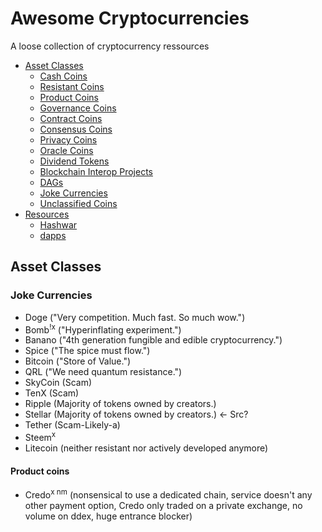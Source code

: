 # Awesome Cryptocurrencies
A loose collection of cryptocurrency ressources

- [Asset Classes](../../README.md#asset-classes)
  - [Cash Coins](../../README.md#cash-coins)
  - [Resistant Coins](../../README.md#resistant-coins)
  - [Product Coins](../../README.md#product-coins)
  - [Governance Coins](../../README.md#governance-coins)
  - [Contract Coins](../../README.md#contract-coins)
  - [Consensus Coins](../../README.md#consensus-coins)
  - [Privacy Coins](../../README.md#privacy-coins)
  - [Oracle Coins](../../README.md#oracle-coins)
  - [Dividend Tokens](../../README.md#dividend-tokens)
  - [Blockchain Interop Projects](../../README.md#blockchain-interop-projects)
  - [DAGs](../../README.md#dags)
  - [Joke Currencies](#joke-currencies)
  - [Unclassified Coins](../unclassified/README.md#unclassified-coins)
- [Resources](../../README.md#resources)
  - [Hashwar](../../README.md#hashwars)
  - [dapps](../../README.md#dapps)

## Asset Classes

### Joke Currencies

- Doge ("Very competition. Much fast. So much wow.")
- Bomb<sup>!x</sup> ("Hyperinflating experiment.")
- Banano ("4th generation fungible and edible cryptocurrency.")
- Spice ("The spice must flow.")
- Bitcoin ("Store of Value.")
- QRL ("We need quantum resistance.")
- SkyCoin (Scam)
- TenX (Scam)
- Ripple (Majority of tokens owned by creators.)
- Stellar (Majority of tokens owned by creators.) <- Src?
- Tether (Scam-Likely-a)
- Steem<sup>x</sup>
- Litecoin (neither resistant nor actively developed anymore)

#### Product coins

- Credo<sup>x</sup><sup> </sup><sup>nm</sup> (nonsensical to use a dedicated chain, service doesn't any other payment option, Credo only traded on a private exchange, no volume on ddex, huge entrance blocker)
